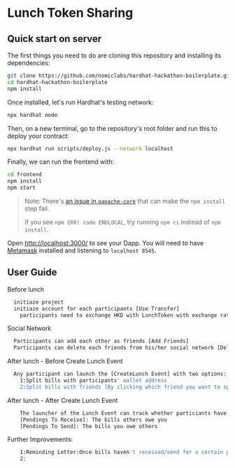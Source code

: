 # Lunch Token Sharing

## Quick start on server

The first things you need to do are cloning this repository and installing its
dependencies:

```sh
git clone https://github.com/nomiclabs/hardhat-hackathon-boilerplate.git
cd hardhat-hackathon-boilerplate
npm install
```

Once installed, let's run Hardhat's testing network:

```sh
npx hardhat node
```

Then, on a new terminal, go to the repository's root folder and run this to
deploy your contract:

```sh
npx hardhat run scripts/deploy.js --network localhost
```

Finally, we can run the frontend with:

```sh
cd frontend
npm install
npm start
```

> Note: There's [an issue in `ganache-core`](https://github.com/trufflesuite/ganache-core/issues/650) that can make the `npm install` step fail. 
>
> If you see `npm ERR! code ENOLOCAL`, try running `npm ci` instead of `npm install`.

Open [http://localhost:3000/](http://localhost:3000/) to see your Dapp. You will
need to have [Metamask](https://metamask.io) installed and listening to
`localhost 8545`.

## User Guide

Before lunch
```sh
  initiaze project
  initiaze account for each participants [Use Transfer]
    participants need to exchange HKD with LunchToken with exchange rate of 1:1
```
Social Network
```sh
  Participants can add each other as friends [Add Friends] 
  Participants can delete each friends from his/her social network [Delete Friends]
```
After lunch - Before Create Lunch Event
```sh
  Any participant can launch the [CreateLunch Event] with two options:
    1:Split bills with participants' wallet address
    2:Split bills with friends [By clicking which friend you want to split with]
```

After lunch - After Create Lunch Event
```sh
    The launcher of the Lunch Event can track whether particiants have pay the bills or not
    [Pendings To Receive]: The bills others owe you
    [Pendings To Send]: The bills you owe others
```

Further Improvements:
```sh
    1:Reminding Letter:Once bills haven't received/send for a certain period of time, then send the reminding letter to user's corresponding email address.
    2:
```